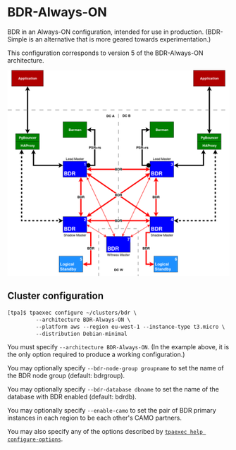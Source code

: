 # BDR-Always-ON

BDR in an Always-ON configuration, intended for use in production.
(BDR-Simple is an alternative that is more geared towards
experimentation.)

This configuration corresponds to version 5 of the BDR-Always-ON
architecture.

![BDR-Always-ON cluster](images/bdr-always-on.png)

## Cluster configuration

```
[tpa]$ tpaexec configure ~/clusters/bdr \
         --architecture BDR-Always-ON \
         --platform aws --region eu-west-1 --instance-type t3.micro \
         --distribution Debian-minimal
```

You must specify `--architecture BDR-Always-ON`. (In the example
above, it is the only option required to produce a working
configuration.)

You may optionally specify `--bdr-node-group groupname` to set the
name of the BDR node group (default: bdrgroup).

You may optionally specify `--bdr-database dbname` to set the name of
the database with BDR enabled (default: bdrdb).

You may optionally specify `--enable-camo` to set the pair of BDR
primary instances in each region to be each other's CAMO partners.

You may also specify any of the options described by
[`tpaexec help configure-options`](tpaexec-configure.md).
